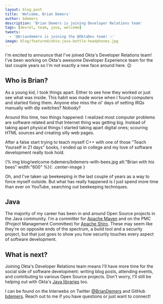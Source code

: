 ```yaml
---
layout: blog_post
title: 'Welcome, Brian Demers'
author: bdemers
description: 'Brian Demers is joining Developer Relations team'
tags: [devrel, team, java, welcome]
tweets:
  - '@briandemers is joining the @OktaDev team! 💥'
image: blog/featured/okta-java-bottle-headphones.jpg
---
```


I'm excited to announce that I've joined Okta's Developer Relations team!  I've been working on Okta's awesome Developer Experience team for the last couple years so I'm not exactly a new face around here. 😉

## Who is Brian?

As a young kid, I took things apart. Either to see how they worked or just see what was inside. This habit was made worse when I found computers and started fixing them.  Anyone else miss the ol' days of setting IRQs manually with dip switches? Nobody?

Around this time, two things happened: I realized most computer problems are software related and that Internet thing was getting big. Instead of taking apart physical things I started taking apart digital ones; scouring HTML sources and creating silly web pages.

After a false start trying to teach myself C++ with one of those "Teach Yourself in 21 days" books, I ended up in college and my love of software development really took hold.

{% img blog/welcome-bdemers/bdemers-with-bees.jpg alt:"Brian with his bees" width:"600" %}{: .center-image }

Oh, and I've taken up beekeeping in the last couple of years as a way to force myself outside. But what has really happened is I just spend more time than ever on YouTube, searching out beekeeping techniques. 

## Java

The majority of my career has been in and around Open Source projects in the Java community. I'm a committer for [Apache Maven](https://maven.apache.org/) and on the PMC (Project Management Committee) for [Apache Shiro](https://shiro.apache.org/).  These may seem like they're on opposite ends of the spectrum, a build tool and a security project, but that just goes to show you how security touches every aspect of software development.

## What is next?

Joining Okta's Developer Relations team means I'll have more time for the social side of software development: writing blog posts, attending events, and contributing to various Open Source projects.  Don't worry, I'll still be helping out with Okta's [Java libraries](https://github.com/okta?utf8=✓&q=java) too.

I can be found on the Interwebs on Twitter [@BrianDemers](https://twitter.com/BrianDemers) and GitHub [bdemers](https://github.com/bdemers). Reach out to me if you have questions or just want to connect!
